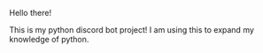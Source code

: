 Hello there!

This is my python discord bot project! I am using this to expand my knowledge of python.
